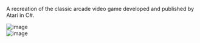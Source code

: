 A recreation of the classic arcade video game developed and published by Atari in C#.


![image](https://github.com/Acctrina/Breakout/assets/126780174/9421f288-1361-470d-8a7b-962d915400d3)   
![image](https://github.com/Acctrina/Breakout/assets/126780174/1252096e-9d64-4dc8-9aa8-bad818ae6d95)
